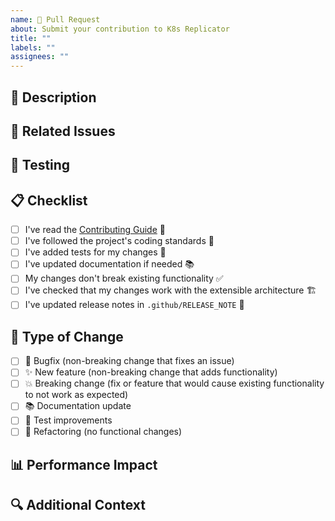 ```yaml
---
name: 🚀 Pull Request
about: Submit your contribution to K8s Replicator
title: ""
labels: ""
assignees: ""
---
```


<!--
Thanks for contributing to K8s Replicator! 🎉 We appreciate your effort in making our project better.

**Have a question about contributing?** Please use [GitHub Discussions](https://github.com/nadundesilva/k8s-replicator/discussions) for questions and general inquiries! 💬
-->

## 📝 Description

<!-- A clear and concise description of what this PR does -->

## 🔗 Related Issues

<!-- Link to related issues using "Fixes #123" or "Closes #123" -->

## 🧪 Testing

<!-- Describe the tests you ran to verify your changes -->

## 📋 Checklist

- [ ] I've read the [Contributing Guide](CONTRIBUTING.md) 🤝
- [ ] I've followed the project's coding standards 📏
- [ ] I've added tests for my changes 🧪
- [ ] I've updated documentation if needed 📚
- [ ] My changes don't break existing functionality ✅
- [ ] I've checked that my changes work with the extensible architecture 🏗️
- [ ] I've updated release notes in `.github/RELEASE_NOTE` 📝

## 🎯 Type of Change

<!-- Check the relevant option -->

- [ ] 🐛 Bugfix (non-breaking change that fixes an issue)
- [ ] ✨ New feature (non-breaking change that adds functionality)
- [ ] 💥 Breaking change (fix or feature that would cause existing functionality to not work as expected)
- [ ] 📚 Documentation update
- [ ] 🧪 Test improvements
- [ ] 🔧 Refactoring (no functional changes)

## 📊 Performance Impact

<!-- If applicable, describe any performance implications -->

## 🔍 Additional Context

<!-- Add any other context about the PR here -->
